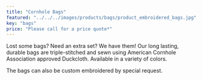 ```yaml
---
title: "Cornhole Bags"
featured: "../../../images/products/bags/product_embroidered_bags.jpg"
key: "bags"
price: "Please call for a price quote*"
---
```


Lost some bags? Need an extra set? We have them! Our long lasting, durable bags are triple-stitched and sewn using American Cornhole Association approved Duckcloth. Available in a variety of colors.

The bags can also be custom embroidered by special request.
